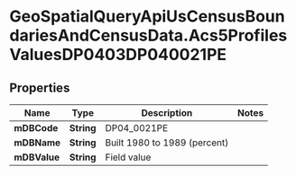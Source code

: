 # GeoSpatialQueryApiUsCensusBoundariesAndCensusData.Acs5ProfilesValuesDP0403DP040021PE

## Properties

Name | Type | Description | Notes
------------ | ------------- | ------------- | -------------
**mDBCode** | **String** | DP04_0021PE | 
**mDBName** | **String** | Built 1980 to 1989 (percent) | 
**mDBValue** | **String** | Field value | 


